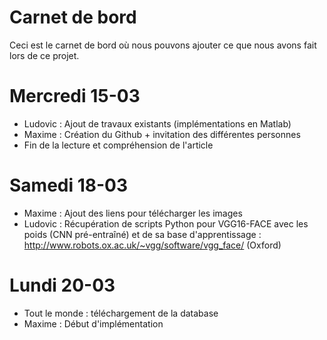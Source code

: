 # Carnet de bord

Ceci est le carnet de bord où nous pouvons ajouter ce que nous avons fait lors de ce projet.

# Mercredi 15-03 

* Ludovic : Ajout de travaux existants (implémentations en Matlab) 
* Maxime : Création du Github + invitation des différentes personnes
* Fin de la lecture et compréhension de l'article

# Samedi 18-03

* Maxime : Ajout des liens pour télécharger les images
* Ludovic : Récupération de scripts Python pour VGG16-FACE avec les poids (CNN pré-entraîné) et de sa base d'apprentissage : http://www.robots.ox.ac.uk/~vgg/software/vgg_face/ (Oxford) 

# Lundi 20-03 

* Tout le monde : téléchargement de la database
* Maxime : Début d'implémentation
